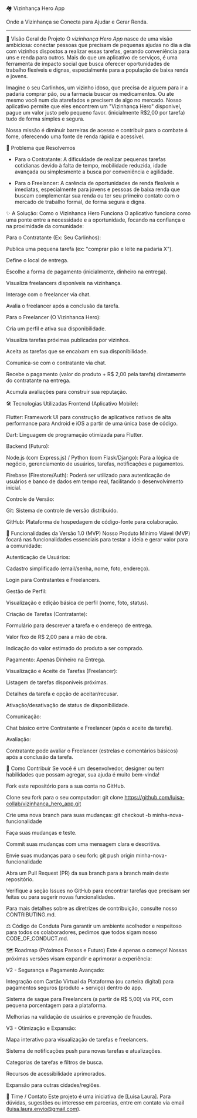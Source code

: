 🏘️ Vizinhança Hero App

Onde a Vizinhança se Conecta para Ajudar e Gerar Renda.
__________________________

👀 Visão Geral do Projeto
O _vizinhança Hero App_ nasce de uma visão ambiciosa: conectar pessoas que precisam de pequenas ajudas no dia a dia com vizinhos dispostos a realizar essas tarefas, gerando conveniência para uns e renda para outros. Mais do que um aplicativo de serviços, é uma ferramenta de impacto social que busca oferecer oportunidades de trabalho flexíveis e dignas, especialmente para a população de baixa renda e jovens.

Imagine o seu Carlinhos, um vizinho idoso, que precisa de alguem para ir a padaria comprar pão, ou a farmacia buscar os medicamentos. Ou ate mesmo você num dia atarefados e precisem de algo no mercado. Nosso aplicativo permite que eles encontrem um "Vizinhança Hero" disponivel, pague um valor justo pelo pequeno favor. (inicialmente R$2,00 por tarefa) tudo de forma simples e segura.

Nossa missão é diminuir barreiras de acesso e contribuir para o combate á fome, oferecendo uma fonte de renda rápida e acessível.


🚩 Problema que Resolvemos

* Para o Contratante: A dificuldade de realizar pequenas tarefas cotidianas devido à falta de tempo, mobilidade reduzida, idade avançada ou simplesmente a busca por conveniência e agilidade.

* Para o Freelancer: A carência de oportunidades de renda flexíveis e imediatas, especialmente para jovens e pessoas de baixa renda que buscam complementar sua renda ou ter seu primeiro contato com o mercado de trabalho formal, de forma segura e digna.


✨ A Solução: Como o Vizinhanca Hero Funciona
O aplicativo funciona como uma ponte entre a necessidade e a oportunidade, focando na confiança e na proximidade da comunidade:

Para o Contratante (Ex: Seu Carlinhos):

Publica uma pequena tarefa (ex: "comprar pão e leite na padaria X").

Define o local de entrega.

Escolhe a forma de pagamento (inicialmente, dinheiro na entrega).

Visualiza freelancers disponíveis na vizinhança.

Interage com o freelancer via chat.

Avalia o freelancer após a conclusão da tarefa.

Para o Freelancer (O Vizinhanca Hero):

Cria um perfil e ativa sua disponibilidade.

Visualiza tarefas próximas publicadas por vizinhos.

Aceita as tarefas que se encaixam em sua disponibilidade.

Comunica-se com o contratante via chat.

Recebe o pagamento (valor do produto + R$ 2,00 pela tarefa) diretamente do contratante na entrega.

Acumula avaliações para construir sua reputação.

🛠️ Tecnologias Utilizadas
Frontend (Aplicativo Mobile):

Flutter: Framework UI para construção de aplicativos nativos de alta performance para Android e iOS a partir de uma única base de código.

Dart: Linguagem de programação otimizada para Flutter.

Backend (Futuro):

Node.js (com Express.js) / Python (com Flask/Django): Para a lógica de negócio, gerenciamento de usuários, tarefas, notificações e pagamentos.

Firebase (Firestore/Auth): Poderá ser utilizado para autenticação de usuários e banco de dados em tempo real, facilitando o desenvolvimento inicial.

Controle de Versão:

Git: Sistema de controle de versão distribuído.

GitHub: Plataforma de hospedagem de código-fonte para colaboração.

🚀 Funcionalidades da Versão 1.0 (MVP)
Nosso Produto Mínimo Viável (MVP) focará nas funcionalidades essenciais para testar a ideia e gerar valor para a comunidade:

Autenticação de Usuários:

Cadastro simplificado (email/senha, nome, foto, endereço).

Login para Contratantes e Freelancers.

Gestão de Perfil:

Visualização e edição básica de perfil (nome, foto, status).

Criação de Tarefas (Contratante):

Formulário para descrever a tarefa e o endereço de entrega.

Valor fixo de R$ 2,00 para a mão de obra.

Indicação do valor estimado do produto a ser comprado.

Pagamento: Apenas Dinheiro na Entrega.

Visualização e Aceite de Tarefas (Freelancer):

Listagem de tarefas disponíveis próximas.

Detalhes da tarefa e opção de aceitar/recusar.

Ativação/desativação de status de disponibilidade.

Comunicação:

Chat básico entre Contratante e Freelancer (após o aceite da tarefa).

Avaliação:

Contratante pode avaliar o Freelancer (estrelas e comentários básicos) após a conclusão da tarefa.

🤝 Como Contribuir
Se você é um desenvolvedor, designer ou tem habilidades que possam agregar, sua ajuda é muito bem-vinda!

Fork este repositório para a sua conta no GitHub.

Clone seu fork para o seu computador: git clone https://github.com/luisa-collab/vizinhanca_hero_app.git

Crie uma nova branch para suas mudanças: git checkout -b minha-nova-funcionalidade

Faça suas mudanças e teste.

Commit suas mudanças com uma mensagem clara e descritiva.

Envie suas mudanças para o seu fork: git push origin minha-nova-funcionalidade

Abra um Pull Request (PR) da sua branch para a branch main deste repositório.

Verifique a seção Issues no GitHub para encontrar tarefas que precisam ser feitas ou para sugerir novas funcionalidades.

Para mais detalhes sobre as diretrizes de contribuição, consulte nosso CONTRIBUTING.md.

⚖️ Código de Conduta
Para garantir um ambiente acolhedor e respeitoso para todos os colaboradores, pedimos que todos sigam nosso CODE_OF_CONDUCT.md.

🗺️ Roadmap (Próximos Passos e Futuro)
Este é apenas o começo! Nossas próximas versões visam expandir e aprimorar a experiência:

V2 - Segurança e Pagamento Avançado:

Integração com Cartão Virtual da Plataforma (ou carteira digital) para pagamentos seguros (produto + serviço) dentro do app.

Sistema de saque para Freelancers (a partir de R$ 5,00) via PIX, com pequena porcentagem para a plataforma.

Melhorias na validação de usuários e prevenção de fraudes.

V3 - Otimização e Expansão:

Mapa interativo para visualização de tarefas e freelancers.

Sistema de notificações push para novas tarefas e atualizações.

Categorias de tarefas e filtros de busca.

Recursos de acessibilidade aprimorados.

Expansão para outras cidades/regiões.

👤 Time / Contato
Este projeto é uma iniciativa de [Luisa Laura].
Para dúvidas, sugestões ou interesse em parcerias, entre em contato via email (luisa.laura.envio@gmail.com).
